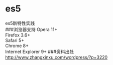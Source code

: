 # es5
es5新特性实践  
###浏览器支持
Opera 11+  
Firefox 3.6+  
Safari 5+  
Chrome 8+  
Internet Explorer 9+
###资料出处  
http://www.zhangxinxu.com/wordpress/?p=3220
